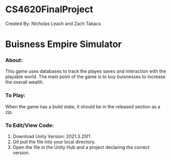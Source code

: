 # CS4620FinalProject
Created By: Nicholas Leach and Zach Takacs

# Buisness Empire Simulator
### About:
  This game uses databases to track the playes saves and interaction with the playable world. The main point of the game is to buy buisnesses to increase the overall wealth.

### To Play:
  When the game has a build state, it should be in the released section as a zip.

### To Edit/View Code:
  1. Download Unity Version: 2021.3.25f1
  2. Git pull the file into your local directory.
  3. Open the file in the Unity Hub and a project declaring the correct version.

